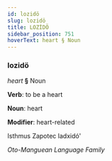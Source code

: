 ```yaml
---
id: lozidö
slug: lozidö
title: LOZİDÖ
sidebar_position: 751
hoverText: heart § Noun
---
```


### lozidö

*heart* **§** Noun

**Verb**: to be a heart

**Noun**: heart

**Modifier**: heart-related

Isthmus Zapotec ladxidó' 

*Oto-Manguean Language Family*